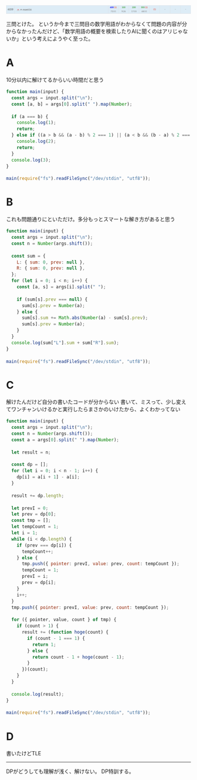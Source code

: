 ![順位](img/ABC369.png)

三問とけた。
というか今まで三問目の数学用語がわからなくて問題の内容が分からなかったんだけど、「数学用語の概要を検索したりAIに聞くのはアリじゃないか」という考えにようやく至った。

# A
10分以内に解けてるからいい時間だと思う
```javascript
function main(input) {
  const args = input.split("\n");
  const [a, b] = args[0].split(" ").map(Number);

  if (a === b) {
    console.log(1);
    return;
  } else if ((a > b && (a - b) % 2 === 1) || (a < b && (b - a) % 2 === 1)) {
    console.log(2);
    return;
  }
  console.log(3);
}

main(require("fs").readFileSync("/dev/stdin", "utf8"));

```

# B
これも問題通りにといただけ。多分もっとスマートな解き方があると思う
```javascript
function main(input) {
  const args = input.split("\n");
  const n = Number(args.shift());

  const sum = {
    L: { sum: 0, prev: null },
    R: { sum: 0, prev: null },
  };
  for (let i = 0; i < n; i++) {
    const [a, s] = args[i].split(" ");

    if (sum[s].prev === null) {
      sum[s].prev = Number(a);
    } else {
      sum[s].sum += Math.abs(Number(a) - sum[s].prev);
      sum[s].prev = Number(a);
    }
  }
  console.log(sum["L"].sum + sum["R"].sum);
}

main(require("fs").readFileSync("/dev/stdin", "utf8"));

```

# C
解けたんだけど自分の書いたコードが分からない
書いて、ミスって、少し変えてワンチャンいけるかと実行したらまさかのいけたから、よくわかってない
```javascript
function main(input) {
  const args = input.split("\n");
  const n = Number(args.shift());
  const a = args[0].split(" ").map(Number);

  let result = n;

  const dp = [];
  for (let i = 0; i < n - 1; i++) {
    dp[i] = a[i + 1] - a[i];
  }

  result += dp.length;

  let prevI = 0;
  let prev = dp[0];
  const tmp = [];
  let tempCount = 1;
  let i = 1;
  while (i < dp.length) {
    if (prev === dp[i]) {
      tempCount++;
    } else {
      tmp.push({ pointer: prevI, value: prev, count: tempCount });
      tempCount = 1;
      prevI = i;
      prev = dp[i];
    }
    i++;
  }
  tmp.push({ pointer: prevI, value: prev, count: tempCount });

  for ({ pointer, value, count } of tmp) {
    if (count > 1) {
      result += (function hoge(count) {
        if (count - 1 === 1) {
          return 1;
        } else {
          return count - 1 + hoge(count - 1);
        }
      })(count);
    }
  }

  console.log(result);
}

main(require("fs").readFileSync("/dev/stdin", "utf8"));
```

# D
書いたけどTLE

---
DPがどうしても理解が浅く、解けない。
DP特訓する。